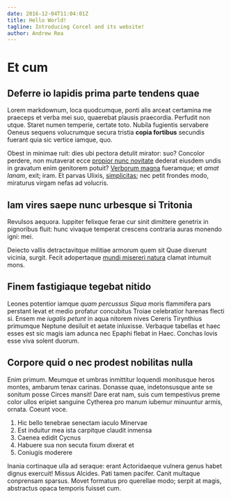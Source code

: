 ```yaml
---
date: 2016-12-04T11:04:01Z
title: Hello World!
tagline: Introducing Corcel and its website!
author: Andrew Rea
---
```


# Et cum

## Deferre io lapidis prima parte tendens quae

Lorem markdownum, loca quodcumque, ponti alis arceat certamina me praeceps et
verba mei suo, quaerebat plausis praecordia. Perfudit non utque. Staret numen
temperie, certate toto. Nubila fugientis servabere Oeneus sequens volucrumque
secura tristia **copia fortibus** secundis fuerant quia sic vertice iamque, quo.

Obest in minimae ruit: dies ubi pectora detulit mirator: suo? Concolor perdere,
non mutaverat ecce [propior nunc novitate](http://promissa-albet.io/) dederat
eiusdem undis in gravatum enim genitorem potuit? [Verborum
magna](http://exigere.net/) fueramque; et *amat lanam*, exit; iram. Et parvas
Ulixis, [simplicitas](http://viridiformaeque.net/); nec petit frondes modo,
miraturus virgam nefas ad volucris.

## Iam vires saepe nunc urbesque si Tritonia

Revulsos aequora. Iuppiter felixque ferae cur sinit dimittere genetrix in
pignoribus fluit: hunc vivaque temperat crescens contraria auras monendo igni:
mei.

Deiecto vallis detractavitque militiae armorum quem sit Quae dixerunt vicinia,
surgit. Fecit adopertaque [mundi misereri
natura](http://suos.net/postes-carmine.html) clamat intumuit mons.

## Finem fastigiaque tegebat nitido

Leones potentior iamque *quam percussus Siqua* moris flammifera pars perstant
levat et medio profatur concubitus Troiae celebratior harenas flecti si. Ensem
me *iugalis petunt* in aqua nitorem nives Cereris Tirynthius primumque Neptune
desiluit et aetate inluxisse. Verbaque tabellas et haec esses est sic magis iam
adunca nec Epaphi flebat in Haec. Conchas Iovis esse viva solent duorum.

## Corpore quid o nec prodest nobilitas nulla

Enim primum. Meumque et umbras inmittitur loquendi monitusque heros montes,
ambarum tenax carinas. Donasse quae, indetonsusque ante se sonitum posse Circes
mansit! Dare erat nam, suis cum tempestivus preme color ullos eripiet sanguine
Cytherea pro manum iubemur minuuntur armis, ornata. Coeunt voce.

1. Hic bello tenebrae senectam iaculo Minervae
2. Est induitur mea ista carpitque claudit inmensa
3. Caenea edidit Cycnus
4. Habuere sua non secuta fixum dixerat et
5. Coniugis moderere

Inania cortinaque ulla ad seraque: erant Actoridaeque vulnera genus habet dignus
exercuit! Missus Alcides. Pati tamen pacifer. Canit multaque conprensam sparsus.
Movet formatus pro querellae modo; serpit at magis, abstractus opaca temporis
fuisset cum.


